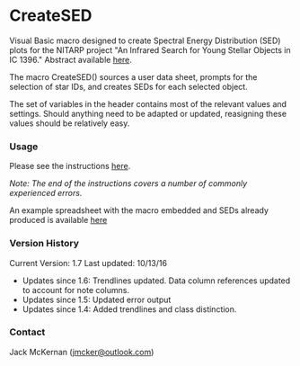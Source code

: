 # CreateSED #
Visual Basic macro designed to create Spectral Energy Distribution (SED) plots for the NITARP project "An Infrared Search for Young Stellar Objects in IC 1396." Abstract available [here](http://adsabs.harvard.edu/abs/2017AAS...22924111J).

The macro CreateSED() sources a user data sheet, prompts for the selection of star IDs, and creates SEDs for each selected object.

The set of variables in the header contains most of the relevant values and settings.
Should anything need to be adapted or updated, reasigning these values should be relatively easy.

### Usage ###
Please see the instructions [here](https://github.com/jmcker/CreateSED/blob/master/CreateSED_Instructions_v1.pdf).

*Note: The end of the instructions covers a number of commonly experienced errors.*

An example spreadsheet with the macro embedded and SEDs already produced is available [here](https://github.com/jmcker/CreateSED/blob/master/Example_Spreadsheet-12.13.xlsm)
                  
                 
### Version History ###
Current Version: 1.7
Last updated: 10/13/16

- Updates since 1.6: Trendlines updated. Data column references updated to account for note columns.
- Updates since 1.5: Updated error output
- Updates since 1.4: Added trendlines and class distinction.

### Contact ###
Jack McKernan ([jmcker@outlook.com](mailto:jmcker@outlook.com))
